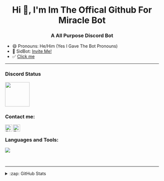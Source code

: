 <h1 align="center">Hi 👋, I'm Im The Offical Github For Miracle Bot </h1>
<h3 align="center">A All Purpose Discord Bot</h3>

- 😄 Pronouns: He/Him (Yes I Gave The Bot Pronouns)
- 🤖 SidBot: [Invite Me!](https://discord.com/api/oauth2/authorize?client_id=878341898417348618&permissions=8&scope=bot%20applications.commands)
- ✅ [Click me](https://discord.gg/nkYVjxNNgQ)

---

### Discord Status
<a href="https://discord.com/users/814170568005124137">
<img height="80px" src="https://discord.c99.nl/widget/theme-2/814170568005124137.png" />
</a>

### Contact me: 

<img align="left" alt="Discord" width="23px" src="https://raw.githubusercontent.com/peterthehan/peterthehan/master/assets/discord.svg" />
</a>
<a href="https://twitter.com/AgentDeath2">
  <img align="left" alt="Twitter" width="23px" src="https://raw.githubusercontent.com/peterthehan/peterthehan/master/assets/twitter.svg" />
</a>

</br>

### Languages and Tools:
<p align="left">
<img src="https://img.shields.io/badge/Node.JS-black?style=for-the-badge&logo=node.js" />
</p>
<br />

---

<details>
  <summary>:zap: GitHub Stats</summary>
</br>
<img align="center" alt="AgentDeath253" src="https://github-readme-stats.vercel.app/api?username=agentdeath253&show_icons=true&locale=en&theme=dark&layout=compact" />

